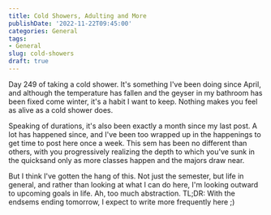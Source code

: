 ```yaml
---
title: Cold Showers, Adulting and More
publishDate: '2022-11-22T09:45:00'
categories: General
tags:
- General
slug: cold-showers
draft: true
---
```


Day 249 of taking a cold shower. It's something I've been doing since April, 
and although the temperature has fallen and the geyser in my bathroom has been
fixed come winter, it's a habit I want to keep. Nothing makes you feel as alive
as a cold shower does.

Speaking of durations, it's also been exactly a month since my last post. A lot 
has happened since, and I've been too wrapped up in the happenings to get time 
to post here once a week. This sem has been no different than others, with you 
progressively realizing the depth to which you've sunk in the quicksand only as
more classes happen and the majors draw near.

But I think I've gotten the hang of this. Not just the semester, but life in 
general, and rather than looking at what I can do here, I'm looking outward to 
upcoming goals in life. Ah, too much abstraction. TL;DR: With the endsems 
ending tomorrow, I expect to write more frequently here ;)
